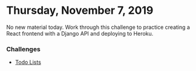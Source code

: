 Thursday, November 7, 2019
====================
No new material today. Work through this challenge to practice creating a React frontend with a Django API and deploying to Heroku.

### Challenges
- [Todo Lists](https://github.com/julietplatoon/to-do-lists)